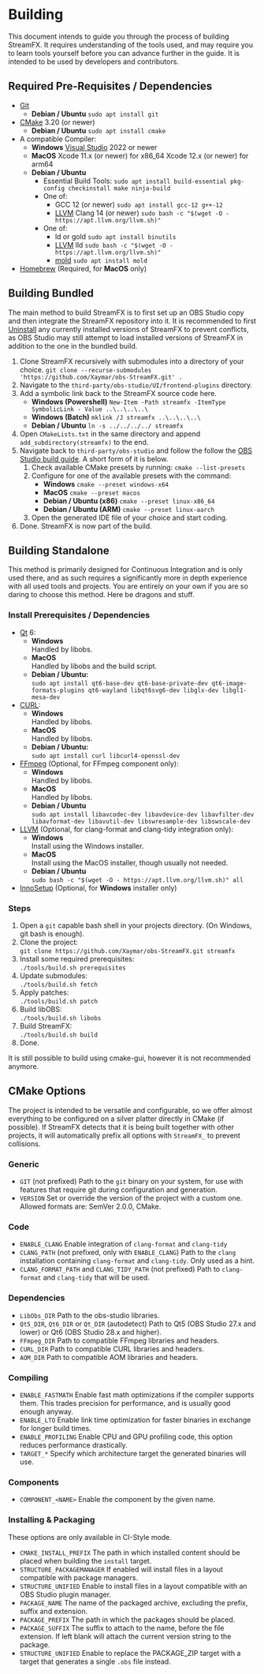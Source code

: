# Building
This document intends to guide you through the process of building StreamFX. It requires understanding of the tools used, and may require you to learn tools yourself before you can advance further in the guide. It is intended to be used by developers and contributors.

## Required Pre-Requisites / Dependencies
- [Git](https://git-scm.com/)
    - **Debian / Ubuntu**
      `sudo apt install git`
- [CMake](https://cmake.org/) 3.20 (or newer)
    - **Debian / Ubuntu**
      `sudo apt install cmake`
- A compatible Compiler:
    - **Windows**
      [Visual Studio](https://visualstudio.microsoft.com/vs/) 2022 or newer
    - **MacOS**
      Xcode 11.x (or newer) for x86_64
      Xcode 12.x (or newer) for arm64
    - **Debian / Ubuntu**
        - Essential Build Tools:
          `sudo apt install build-essential pkg-config checkinstall make ninja-build`
        - One of:
            - GCC 12 (or newer)
              `sudo apt install gcc-12 g++-12`
            - [LLVM](https://releases.llvm.org/) Clang 14 (or newer)
              `sudo bash -c "$(wget -O - https://apt.llvm.org/llvm.sh)"`
        - One of:
            - ld or gold
              `sudo apt install binutils`
            - [LLVM](https://releases.llvm.org/) lld
              `sudo bash -c "$(wget -O - https://apt.llvm.org/llvm.sh)"`
            - [mold](https://github.com/rui314/mold)
              `sudo apt install mold`
- [Homebrew](https://brew.sh/) (Required, for **MacOS** only)

## Building Bundled
The main method to build StreamFX is to first set up an OBS Studio copy and then integrate the StreamFX repository into it. It is recommended to first [Uninstall](Uninstallation) any currently installed versions of StreamFX to prevent conflicts, as OBS Studio may still attempt to load installed versions of StreamFX in addition to the one in the bundled build.

1. Clone StreamFX recursively with submodules into a directory of your choice.
  `git clone --recurse-submodules 'https://github.com/Xaymar/obs-StreamFX.git' .`
2. Navigate to the `third-party/obs-studio/UI/frontend-plugins` directory.
3. Add a symbolic link back to the StreamFX source code here.
    - **Windows (Powershell)**
      `New-Item -Path streamfx -ItemType SymbolicLink - Value ..\..\..\..\`
    - **Windows (Batch)**
      `mklink /J streamfx ..\..\..\..\`
    - **Debian / Ubuntu**
      `ln -s ../../../../ streamfx`
4. Open `CMakeLists.txt` in the same directory and append `add_subdirectory(streamfx)` to the end.
5. Navigate back to `third-party/obs-studio` and follow the follow the [OBS Studio build guide](https://obsproject.com/wiki/install-instructions). A short form of it is below.
    1. Check available CMake presets by running:
      `cmake --list-presets`
    2. Configure for one of the available presets with the command:
        - **Windows**
          `cmake --preset windows-x64`
        - **MacOS**
          `cmake --preset macos`
        - **Debian / Ubuntu (x86)**
          `cmake --preset linux-x86_64`
        - **Debian / Ubuntu (ARM)**
          `cmake --preset linux-aarch`
    3. Open the generated IDE file of your choice and start coding.
6. Done. StreamFX is now part of the build.

## Building Standalone
This method is primarily designed for Continuous Integration and is only used there, and as such requires a significantly more in depth experience with all used tools and projects. You are entirely on your own if you are so daring to choose this method. Here be dragons and stuff.

### Install Prerequisites / Dependencies
- [Qt](https://www.qt.io/) 6:
    - **Windows**  
      Handled by libobs.
	- **MacOS**  
	  Handled by libobs and the build script.
    - **Debian / Ubuntu:**  
      `sudo apt install qt6-base-dev qt6-base-private-dev qt6-image-formats-plugins qt6-wayland libqt6svg6-dev libglx-dev libgl1-mesa-dev`
- [CURL](https://curl.se/):
    - **Windows**  
      Handled by libobs.
	- **MacOS**  
	  Handled by libobs.
    - **Debian / Ubuntu:**  
      `sudo apt install curl libcurl4-openssl-dev`
- [FFmpeg](https://ffmpeg.org/) (Optional, for FFmpeg component only):
    - **Windows**  
      Handled by libobs.
	- **MacOS**  
	  Handled by libobs.
    - **Debian / Ubuntu**  
      `sudo apt install libavcodec-dev libavdevice-dev libavfilter-dev libavformat-dev libavutil-dev libswresample-dev libswscale-dev`
- [LLVM](https://releases.llvm.org/) (Optional, for clang-format and clang-tidy integration only):
	- **Windows**  
	  Install using the Windows installer.
	- **MacOS**  
	  Install using the MacOS installer, though usually not needed.
    - **Debian / Ubuntu**  
      `sudo bash -c "$(wget -O - https://apt.llvm.org/llvm.sh)" all`
- [InnoSetup](https://jrsoftware.org/isinfo.php) (Optional, for **Windows** installer only)

### Steps
1. Open a `git` capable bash shell in your projects directory. (On Windows, git bash is enough).
2. Clone the project:  
  `git clone https://github.com/Xaymar/obs-StreamFX.git streamfx`
3. Install some required prerequisites:  
  `./tools/build.sh prerequisites`
4. Update submodules:  
  `./tools/build.sh fetch`
5. Apply patches:  
  `./tools/build.sh patch`
6. Build libOBS:  
  `./tools/build.sh libobs`
7. Build StreamFX:  
  `./tools/build.sh build`
8. Done.

It is still possible to build using cmake-gui, however it is not recommended anymore.

## CMake Options
The project is intended to be versatile and configurable, so we offer almost everything to be configured on a silver platter directly in CMake (if possible). If StreamFX detects that it is being built together with other projects, it will automatically prefix all options with `StreamFX_` to prevent collisions.

### Generic
- `GIT` (not prefixed)
  Path to the `git` binary on your system, for use with features that require git during configuration and generation.
- `VERSION`
  Set or override the version of the project with a custom one. Allowed formats are: SemVer 2.0.0, CMake.

### Code
- `ENABLE_CLANG`
  Enable integration of `clang-format` and `clang-tidy`
- `CLANG_PATH` (not prefixed, only with `ENABLE_CLANG`)
  Path to the `clang` installation containing `clang-format` and `clang-tidy`. Only used as a hint.
- `CLANG_FORMAT_PATH` and `CLANG_TIDY_PATH` (not prefixed)
  Path to `clang-format` and `clang-tidy` that will be used.

### Dependencies
- `LibObs_DIR`
  Path to the obs-studio libraries.
- `Qt5_DIR`, `Qt6_DIR` or `Qt_DIR` (autodetect)
  Path to Qt5 (OBS Studio 27.x and lower) or Qt6 (OBS Studio 28.x and higher).
- `FFmpeg_DIR`
  Path to compatible FFmpeg libraries and headers.
- `CURL_DIR`
  Path to compatible CURL libraries and headers.
- `AOM_DIR`
  Path to compatible AOM libraries and headers.

### Compiling
- `ENABLE_FASTMATH`
  Enable fast math optimizations if the compiler supports them. This trades precision for performance, and is usually good enough anyway.
- `ENABLE_LTO`
  Enable link time optimization for faster binaries in exchange for longer build times.
- `ENABLE_PROFILING`
  Enable CPU and GPU profiling code, this option reduces performance drastically.
- `TARGET_*`
  Specify which architecture target the generated binaries will use.

### Components
- `COMPONENT_<NAME>`
  Enable the component by the given name.

### Installing & Packaging
These options are only available in CI-Style mode.

- `CMAKE_INSTALL_PREFIX`
  The path in which installed content should be placed when building the `install` target.
- `STRUCTURE_PACKAGEMANAGER`
  If enabled will install files in a layout compatible with package managers.
- `STRUCTURE_UNIFIED`
  Enable to install files in a layout compatible with an OBS Studio plugin manager.
- `PACKAGE_NAME`
  The name of the packaged archive, excluding the prefix, suffix and extension.
- `PACKAGE_PREFIX`
  The path in which the packages should be placed.
- `PACKAGE_SUFFIX`
  The suffix to attach to the name, before the file extension. If left blank will attach the current version string to the package.
- `STRUCTURE_UNIFIED`
  Enable to replace the PACKAGE_ZIP target with a target that generates a single `.obs` file instead.

</details>
